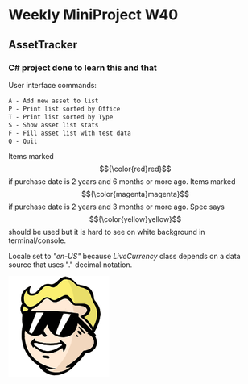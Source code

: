 # Weekly MiniProject W40
## AssetTracker
### C# project done to learn this and that

User interface commands:
```
A - Add new asset to list
P - Print list sorted by Office
T - Print list sorted by Type
S - Show asset list stats
F - Fill asset list with test data
Q - Quit
```

Items marked $${\color{red}red}$$ if purchase date is 2 years and 6 months or more ago.
Items marked $${\color{magenta}magenta}$$ if purchase date is 2 years and 3 months or more ago.
Spec says $${\color{yellow}yellow}$$ should be used but it is hard to see on white background in terminal/console. 

Locale set to *"en-US"* because *LiveCurrency* class depends on a data source that uses "." decimal notation.

![hello](images/vaultboy_sunglasses.png)
